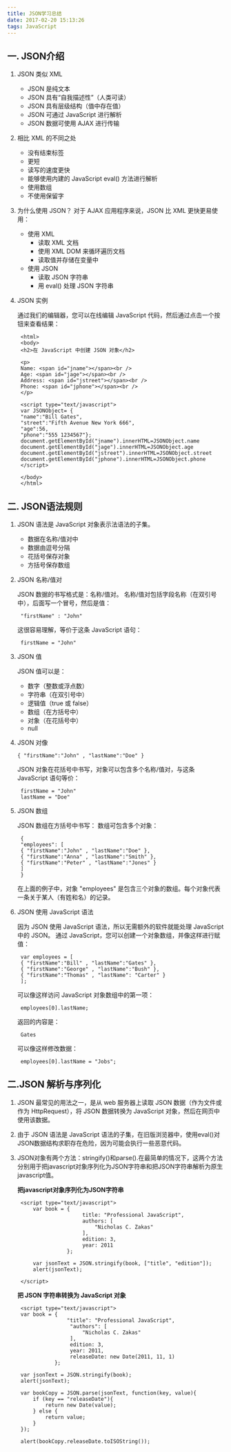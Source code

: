 ```yaml
---
title: JSON学习总结
date: 2017-02-20 15:13:26
tags: JavaScript
---
```


## 一. JSON介绍
1. JSON 类似 XML
    - JSON 是纯文本
    - JSON 具有“自我描述性”（人类可读）
    - JSON 具有层级结构（值中存在值）
    - JSON 可通过 JavaScript 进行解析
    - JSON 数据可使用 AJAX 进行传输
    
2. 相比 XML 的不同之处
    - 没有结束标签
    - 更短
    - 读写的速度更快
    - 能够使用内建的 JavaScript eval() 方法进行解析
    - 使用数组
    - 不使用保留字
3. 为什么使用 JSON？
   	对于 AJAX 应用程序来说，JSON 比 XML 更快更易使用：
    - 使用 XML
        - 读取 XML 文档
        - 使用 XML DOM 来循环遍历文档
        - 读取值并存储在变量中
    - 使用 JSON
        - 读取 JSON 字符串
        - 用 eval() 处理 JSON 字符串
4. JSON 实例

   	通过我们的编辑器，您可以在线编辑 JavaScript 代码，然后通过点击一个按钮来查看结果：
    
        <html>
        <body>
        <h2>在 JavaScript 中创建 JSON 对象</h2>
        
        <p>
        Name: <span id="jname"></span><br />
        Age: <span id="jage"></span><br />
        Address: <span id="jstreet"></span><br />
        Phone: <span id="jphone"></span><br />
        </p>
        
        <script type="text/javascript">
        var JSONObject= {
        "name":"Bill Gates",
        "street":"Fifth Avenue New York 666",
        "age":56,
        "phone":"555 1234567"};
        document.getElementById("jname").innerHTML=JSONObject.name
        document.getElementById("jage").innerHTML=JSONObject.age
        document.getElementById("jstreet").innerHTML=JSONObject.street
        document.getElementById("jphone").innerHTML=JSONObject.phone
        </script>
        
        </body>
        </html>

## 二. JSON语法规则
1. JSON 语法是 JavaScript 对象表示法语法的子集。
    - 数据在名称/值对中
    - 数据由逗号分隔
    - 花括号保存对象
    - 方括号保存数组

2. JSON 名称/值对
 
    JSON 数据的书写格式是：名称/值对。
    名称/值对包括字段名称（在双引号中），后面写一个冒号，然后是值：
    
        "firstName" : "John"
    这很容易理解，等价于这条 JavaScript 语句：
    
        firstName = "John"
        
3. JSON 值
    
    JSON 值可以是：
    - 数字（整数或浮点数）
    - 字符串（在双引号中）
    - 逻辑值（true 或 false）
    - 数组（在方括号中）
    - 对象（在花括号中）
    - null

4. JSON 对像

       { "firstName":"John" , "lastName":"Doe" }

    JSON 对象在花括号中书写，对象可以包含多个名称/值对，与这条 JavaScript 语句等价：

        firstName = "John"
        lastName = "Doe"
        
5. JSON 数组

    JSON 数组在方括号中书写：
    数组可包含多个对象：
    
        {
        "employees": [
        { "firstName":"John" , "lastName":"Doe" },
        { "firstName":"Anna" , "lastName":"Smith" },
        { "firstName":"Peter" , "lastName":"Jones" }
        ]
        }
    在上面的例子中，对象 "employees" 是包含三个对象的数组。每个对象代表一条关于某人（有姓和名）的记录。
    
6. JSON 使用 JavaScript 语法
    
    因为 JSON 使用 JavaScript 语法，所以无需额外的软件就能处理 JavaScript 中的 JSON。
    通过 JavaScript，您可以创建一个对象数组，并像这样进行赋值：

        var employees = [
        { "firstName":"Bill" , "lastName":"Gates" },
        { "firstName":"George" , "lastName":"Bush" },
        { "firstName":"Thomas" , "lastName": "Carter" }
        ];
        
    可以像这样访问 JavaScript 对象数组中的第一项：
    
        employees[0].lastName;
    返回的内容是：
    
        Gates
    可以像这样修改数据：
    
        employees[0].lastName = "Jobs";

## 二.JSON 解析与序列化

1. JSON 最常见的用法之一，是从 web 服务器上读取 JSON 数据（作为文件或作为 HttpRequest），将 JSON 数据转换为 JavaScript 对象，然后在网页中使用该数据。
    
2. 由于 JSON 语法是 JavaScript 语法的子集，在旧版浏览器中，使用eval()对JSON数据结构求职存在危险，因为可能会执行一些恶意代码。
3. JSON对象有两个方法：stringify()和parse().在最简单的情况下，这两个方法分别用于把javascript对象序列化为JSON字符串和把JSON字符串解析为原生javascript值。

    **把javascript对象序列化为JSON字符串**
  
        <script type="text/javascript">
            var book = {
                            title: "Professional JavaScript",
                            authors: [
                                "Nicholas C. Zakas"
                            ],
                            edition: 3,
                            year: 2011
                       };
    
            var jsonText = JSON.stringify(book, ["title", "edition"]);
            alert(jsonText);

        </script>
       
    **把 JSON 字符串转换为 JavaScript 对象**
    
        <script type="text/javascript">
        var book = {
                       "title": "Professional JavaScript",
                        "authors": [
                            "Nicholas C. Zakas"
                        ],
                        edition: 3,
                        year: 2011,
                        releaseDate: new Date(2011, 11, 1)
                   };

        var jsonText = JSON.stringify(book);
        alert(jsonText);
        
        var bookCopy = JSON.parse(jsonText, function(key, value){
            if (key == "releaseDate"){
                return new Date(value);
            } else {
                return value;
            }
        });
        
        alert(bookCopy.releaseDate.toISOString());

    </script>